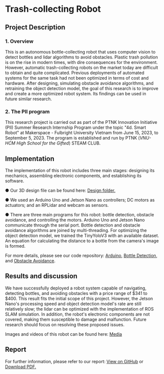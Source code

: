 <h1>Trash-collecting Robot</h1>

<h2>Project Description</h2>
<h3>1. Overview</h3>
This is an autonomous bottle-collecting robot that uses computer vision to detect bottles and lidar algorithms to avoid obstacles. Plastic trash pollution is on the rise in modern times, with dire consequences for the environment. However, automatic trash-collecting robots on the market today are difficult to obtain and quite complicated. Previous deployments of automated systems for the same task had not been optimized in terms of cost and hardware. After designing, simulating obstacle avoidance algorithms, and retraining the object detection model, the goal of this research is to improve and create a more optimized robot system. Its findings can be used in future similar research.

<h3>2. The PII program</h3>
This research project is carried out as part of the PTNK Innovation Initiative (PII) Summer Research Internship Program under the topic "4d. Smart Robot" at Makerspace - Fulbright University Vietnam from June 15, 2023, to September 5, 2023. The program is established and run by PTNK (<i>VNU-HCM High School for the Gifted</i>) STEAM CLUB.

<h2>Implementation</h2>
The implementation of this robot includes three main stages: designing its mechanics, assembling electronic components, and establishing its software.
<p>●  Our 3D design file can be found here: <a href="https://github.com/nguyen-trinhtk/PII-robot/RobotDesign">Design folder.</a></p>
<p>●  We used an Arduino Uno and Jetson Nano as controllers; DC motors as actuators; and an RPLidar and webcam as sensors.</p>
<p>●  There are three main programs for this robot: bottle detection, obstacle avoidance, and controlling the motors. Arduino Uno and Jetson Nano communicate through the serial port. Bottle detection and obstacle avoidance algorithms are joined by multi-threading. For optimizing the object detection model, we trained the TinyYoloV3 with an available dataset. An equation for calculating the distance to a bottle from the camera's image is formed.</p> 
<p>For more details, please see our code repository: <a href="https://github.com/nguyen-trinhthi/PII-robot/Arduino">Arduino</a>, <a href="https://github.com/nguyen-trinhthi/PII-robot/BottleDetection">Bottle Detection</a>, and <a href="https://github.com/nguyen-trinhthi/PII-robot/RPLidar">Obstacle Avoidance</a>.</p>

<h2>Results and discussion</h2>
<p>We have successfully deployed a robot system capable of navigating, detecting bottles, and avoiding obstacles with a price range of $341 to $400. This result fits the initial scope of this project. However, the Jetson Nano's processing speed and object detection model's rate are still relatively slow; the lidar can be optimized with the implementation of ROS SLAM simulation. In addition, the robot's electronic components are not covered, making them susceptible to damage and malfunction. Future research should focus on resolving these proposed issues.</p>

<p>Images and videos of this robot can be found here: <a href="https://github.com/nguyen-trinhtk/PII-robot/Results/Media">Media</a></p>

<h2>Report</h2>
<object data="https://github.com/nguyen-trinhtk/PII-Robot/blob/main/Results/Report%20Paper.pdf" type="application/pdf" width="700px" height="700px">
        <p>For further information, please refer to our report: <a href="https://github.com/nguyen-trinhtk/PII-Robot/blob/main/Results/Report%20Paper.pdf">View on GitHub</a> or 
        <a href="https://github.com/nguyen-trinhtk/PII-Robot/raw/main/Results/Report%20Paper.pdf">Download PDF.</a></p>
</object>
